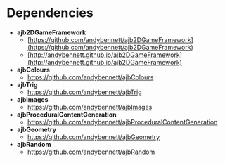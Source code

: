 # Dependencies

* **ajb2DGameFramework**
    * [https://github.com/andybennett/ajb2DGameFramework](https://github.com/andybennett/ajb2DGameFramework)
    * [http://andybennett.github.io/ajb2DGameFramework](http://andybennett.github.io/ajb2DGameFramework)
* **ajbColours**
    * https://github.com/andybennett/ajbColours
* **ajbTrig**
    * https://github.com/andybennett/ajbTrig
* **ajbImages**
    * https://github.com/andybennett/ajbImages
* **ajbProceduralContentGeneration**
    * https://github.com/andybennett/ajbProceduralContentGeneration
* **ajbGeometry**
    * https://github.com/andybennett/ajbGeometry
* **ajbRandom**
    * https://github.com/andybennett/ajbRandom

